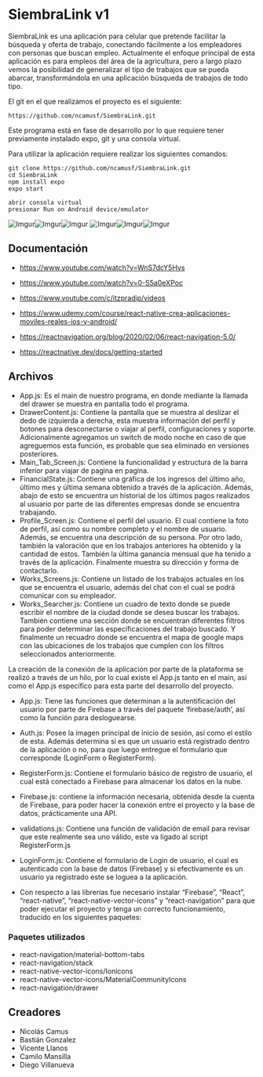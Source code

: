 # SiembraLink v1



SiembraLink es una aplicación para celular que pretende facilitar la búsqueda y oferta de trabajo, conectando fácilmente a los empleadores con personas que buscan empleo. Actualmente el enfoque principal de esta aplicación es para empleos del área de la agricultura, pero a largo plazo vemos la posibilidad de generalizar el tipo de trabajos que se pueda abarcar, transformándola en una aplicación  búsqueda de trabajos de todo tipo.

El git en el que realizamos el proyecto es el siguiente:

	https://github.com/ncamusf/SiembraLink.git

Este programa está en fase de desarrollo por lo que requiere tener previamente instalado expo, git y una consola virtual.

Para utilizar la aplicación requiere realizar los siguientes comandos:

	git clone https://github.com/ncamusf/SiembraLink.git
	cd SiembraLink
	npm install expo
	expo start

	abrir consola virtual
	presionar Run on Android device/emulator

![Imgur](https://i.imgur.com/OfQUJp7.png?3)![Imgur](https://i.imgur.com/kTsZpSl.png?2)![Imgur](https://i.imgur.com/kMZZmtC.png?2)
![Imgur](https://i.imgur.com/adeOzK6.png?2)![Imgur](https://i.imgur.com/DK7YFb2.png?2)![Imgur](https://i.imgur.com/WXXo5nB.png?2)


<h2>Documentación</h2>

* https://www.youtube.com/watch?v=WnS7dcY5Hys

* https://www.youtube.com/watch?v=0-S5a0eXPoc

* https://www.youtube.com/c/itzpradip/videos

* https://www.udemy.com/course/react-native-crea-aplicaciones-moviles-reales-ios-y-android/
	
* https://reactnavigation.org/blog/2020/02/06/react-navigation-5.0/

* https://reactnative.dev/docs/getting-started


<h2>Archivos</h2>

* App.js: Es el main de nuestro programa, en donde mediante la llamada del drawer se muestra en pantalla todo el programa. 
* DrawerContent.js: Contiene la pantalla que se muestra al deslizar el dedo de izquierda a derecha, esta muestra información del perfil y botones para desconectarse o viajar al perfil, configuraciones y soporte. Adicionalmente agregamos un switch de modo noche en caso de que agreguemos esta función, es probable que sea eliminado en versiones posteriores.
* Main_Tab_Screen.js: Contiene la funcionalidad y estructura de la barra inferior para viajar de pagina en pagina.
* FinancialState.js: Contiene una gráfica de los ingresos del último año, último mes y última semana obtenido a través de la aplicación. Además, abajo de esto se encuentra un historial de los últimos pagos realizados al usuario por parte de las diferentes empresas donde se encuentra trabajando.
* Profile_Screen.js: Contiene el perfil del usuario. El cual contiene la foto de perfil, así como su nombre completo y el nombre de usuario. Además, se encuentra una descripción de su persona. Por otro lado, también la valoración que en los trabajos anteriores ha obtenido y la cantidad de estos. También la última ganancia mensual que ha tenido a través de la aplicación. Finalmente muestra su dirección y forma de contactarlo.
* Works_Screens.js: Contiene un listado de los trabajos actuales en los que se encuentra el usuario, además del chat con el cual se podrá comunicar con su empleador.
* Works_Searcher.js: Contiene un cuadro de texto donde se puede escribir el nombre de la ciudad donde se desea buscar los trabajos. También contiene una sección donde se encuentran diferentes filtros para poder determinar las especificaciones del trabajo buscado. Y finalmente un recuadro donde se encuentra el mapa de google maps con las ubicaciones de los trabajos que cumplen con los filtros seleccionados anteriormente.

La creación de la conexión de la aplicación por parte de la plataforma se realizó a través de un hilo, por lo cual existe el App.js tanto en el main, así como el App.js específico para esta parte del desarrollo del proyecto.

* App.js: Tiene las funciones que determinan a la autentificación del usuario por parte de Firebase a través del paquete ‘firebase/auth’, así como la función para desloguearse.
* Auth.js: Posee la imagen principal de inicio de sesión, así como el estilo de esta. Además determina si es que un usuario está registrado dentro de la aplicación o no, para que luego entregue el formulario que corresponde (LoginForm o RegisterForm).
* RegisterForm.js: Contiene el formulario básico de registro de usuario, el cual está conectado a Firebase para almacenar los datos en la nube. 
* Firebase.js: contiene la información necesaria, obtenida desde la cuenta de Firebase, para poder hacer la conexión entre el proyecto y la base de datos, prácticamente una API.
* validations.js: Contiene una función de validación de email para revisar que este realmente sea uno válido, este va ligado al script RegisterForm.js
* LoginForm.js: Contiene el formulario de Login de usuario, el cual es autenticado con la base de datos (Firebase) y si efectivamente es un usuario ya registrado este se loguea a la aplicación.  

* Con respecto a las librerías fue necesario instalar “Firebase”, “React”, “react-native”, “react-native-vector-icons” y “react-navigation” para que poder ejecutar el proyecto y tenga un correcto funcionamiento, traducido en los siguientes paquetes:

<h3> Paquetes utilizados </h3>

* react-navigation/material-bottom-tabs
* react-navigation/stack
* react-native-vector-icons/Ionicons
* react-native-vector-icons/MaterialCommunityIcons
* react-navigation/drawer


<h2>Creadores</h2>

* Nicolás Camus
* Bastián Gonzalez
* Vicente Llanos
* Camilo Mansilla
* Diego Villanueva
